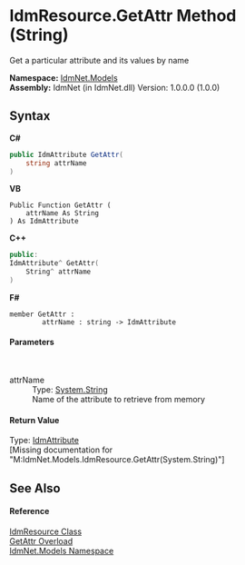 # IdmResource.GetAttr Method (String)
 

Get a particular attribute and its values by name

**Namespace:**&nbsp;<a href="N_IdmNet_Models">IdmNet.Models</a><br />**Assembly:**&nbsp;IdmNet (in IdmNet.dll) Version: 1.0.0.0 (1.0.0)

## Syntax

**C#**<br />
``` C#
public IdmAttribute GetAttr(
	string attrName
)
```

**VB**<br />
``` VB
Public Function GetAttr ( 
	attrName As String
) As IdmAttribute
```

**C++**<br />
``` C++
public:
IdmAttribute^ GetAttr(
	String^ attrName
)
```

**F#**<br />
``` F#
member GetAttr : 
        attrName : string -> IdmAttribute 

```


#### Parameters
&nbsp;<dl><dt>attrName</dt><dd>Type: <a href="http://msdn2.microsoft.com/en-us/library/s1wwdcbf" target="_blank">System.String</a><br />Name of the attribute to retrieve from memory</dd></dl>

#### Return Value
Type: <a href="T_IdmNet_Models_IdmAttribute">IdmAttribute</a><br />\[Missing <returns> documentation for "M:IdmNet.Models.IdmResource.GetAttr(System.String)"\]

## See Also


#### Reference
<a href="T_IdmNet_Models_IdmResource">IdmResource Class</a><br /><a href="Overload_IdmNet_Models_IdmResource_GetAttr">GetAttr Overload</a><br /><a href="N_IdmNet_Models">IdmNet.Models Namespace</a><br />
